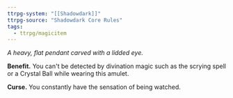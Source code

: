 ```yaml
---
ttrpg-system: "[[Shadowdark]]"
ttrpg-source: "Shadowdark Core Rules"
tags:
  - ttrpg/magicitem
---
```

*A heavy, flat pendant carved with a lidded eye.*

**Benefit.** You can't be detected by divination magic such as the scrying spell or a Crystal Ball while wearing this amulet. 

**Curse.** You constantly have the sensation of being watched.
